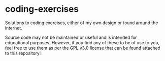 # coding-exercises

Solutions to coding exercises, either of my own design or found around the internet.

Source code may not be maintained or useful and is intended for educational purposes. However, if you find any of these to be of use to you, feel free to use them as per the GPL v3.0 license that can be found attached to this repository!
